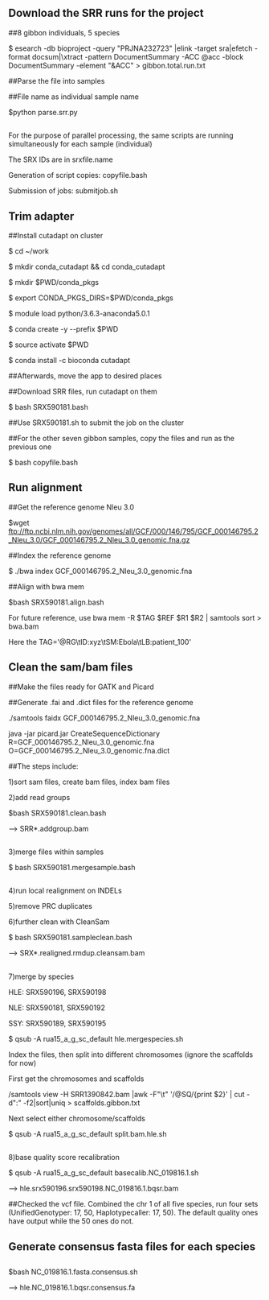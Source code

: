 ## Download the SRR runs for the project

##8 gibbon individuals, 5 species

$ esearch -db bioproject -query "PRJNA232723" |elink -target sra|efetch -format docsum|\xtract -pattern DocumentSummary -ACC @acc -block DocumentSummary -element "&ACC" > gibbon.total.run.txt

##Parse the file into samples

##File name as individual sample name

$python parse.srr.py

##
##
For the purpose of parallel processing, the same scripts are running simultaneously for each sample (individual)

The SRX IDs are in srxfile.name

Generation of script copies: copyfile.bash

Submission of jobs: submitjob.sh
##
##


## Trim adapter

##Install cutadapt on cluster

$ cd ~/work

$ mkdir conda_cutadapt && cd conda_cutadapt

$ mkdir $PWD/conda_pkgs

$ export CONDA_PKGS_DIRS=$PWD/conda_pkgs

$ module load python/3.6.3-anaconda5.0.1

$ conda create -y --prefix $PWD

$ source activate $PWD

$ conda install -c bioconda cutadapt

##Afterwards, move the app to desired places

##Download SRR files, run cutadapt on them

$ bash SRX590181.bash

##Use SRX590181.sh to submit the job on the cluster

##For the other seven gibbon samples, copy the files and run as the previous one

$ bash copyfile.bash

##
##

## Run alignment

##Get the reference genome Nleu 3.0

$wget ftp://ftp.ncbi.nlm.nih.gov/genomes/all/GCF/000/146/795/GCF_000146795.2_Nleu_3.0/GCF_000146795.2_Nleu_3.0_genomic.fna.gz

##Index the reference genome

$ ./bwa index GCF_000146795.2_Nleu_3.0_genomic.fna 

##Align with bwa mem


$bash SRX590181.align.bash

For future reference, use bwa mem -R $TAG $REF $R1 $R2 | samtools sort > bwa.bam

Here the TAG='@RG\tID:xyz\tSM:Ebola\tLB:patient_100'

##
##
## Clean the sam/bam files 

##Make the files ready for GATK and Picard

##Generate .fai and .dict files for the reference genome

./samtools faidx GCF_000146795.2_Nleu_3.0_genomic.fna

java -jar picard.jar CreateSequenceDictionary R=GCF_000146795.2_Nleu_3.0_genomic.fna O=GCF_000146795.2_Nleu_3.0_genomic.fna.dict


##The steps include:

1)sort sam files, create bam files, index bam files

2)add read groups

$bash SRX590181.clean.bash

--> SRR*.addgroup.bam
##

3)merge files within samples

$ bash SRX590181.mergesample.bash

##

4)run local realignment on INDELs

5)remove PRC duplicates

6)further clean with CleanSam

$ bash SRX590181.sampleclean.bash

--> SRX*.realigned.rmdup.cleansam.bam

##


7)merge by species

HLE: SRX590196, SRX590198

NLE: SRX590181, SRX590192

SSY: SRX590189, SRX590195

$ qsub -A rua15_a_g_sc_default  hle.mergespecies.sh

Index the files, then split into different chromosomes (ignore the scaffolds for now)

First get the chromosomes and scaffolds

/samtools view -H  SRR1390842.bam |awk -F"\t" '/@SQ/{print $2}' |  cut -d":" -f2|sort|uniq > scaffolds.gibbon.txt

Next select either chromosome/scaffolds

$ qsub -A rua15_a_g_sc_default  split.bam.hle.sh

##

8)base quality score recalibration

$ qsub -A rua15_a_g_sc_default  basecalib.NC_019816.1.sh

--> hle.srx590196.srx590198.NC_019816.1.bqsr.bam

##Checked the vcf file. Combined the chr 1 of all five species, run four sets (UnifiedGenotyper: 17, 50, Haplotypecaller: 17, 50). The default quality ones have output while the 50 ones do not.

##
##
## Generate consensus fasta files for each species

##

$bash NC_019816.1.fasta.consensus.sh

--> hle.NC_019816.1.bqsr.consensus.fa


